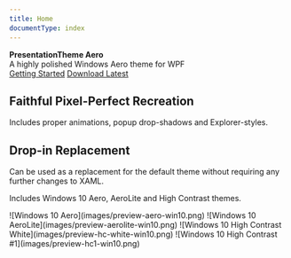 ```yaml
---
title: Home
documentType: index
---
```


<style type="text/css"> footer { position: relative; } </style>

<div class="hero">
  <div class="wrap">
    <div class="text">
      <strong>PresentationTheme Aero</strong>
    </div>
    <!--
    <div class="buttons-unit-small">
      <a class="version-link" href="../RELEASENOTE.md">Version Notes</a>
      <span>|</span>
      <a class="github-link" href="https://github.com/gix/PresentationTheme.Aero">View in Github</a>
    </div>
    -->
    <div class="minitext">
    A highly polished Windows Aero theme for WPF
    </div>
    <div class="buttons-unit">
      <a href="docs/getting-started.md" class="button"><i class="glyphicon glyphicon-send"></i>Getting Started</a>
      <a href="https://www.nuget.org/packages/PresentationTheme.Aero/" class="button"><i class="glyphicon glyphicon-download-alt"></i>Download Latest</a>
    </div>
  </div>
</div>

<div class="key-section first-key-section">
  <div class="container">
    <div class="row">
      <div class="col-md-8 col-md-offset-2">
        <i class="glyphicon glyphicon-eye-open"></i>
        <section>
          <h2>Faithful Pixel-Perfect Recreation</h2>
          <p class="lead">
            Includes proper animations, popup drop-shadows and Explorer-styles.
          </p>
        </section>
      </div>
    </div>
  </div>
</div>
<div class="key-section">
  <div class="container">
    <div class="row">
      <div class="col-md-8 col-md-offset-2">
        <i class="glyphicon glyphicon-retweet"></i>
        <section>
          <h2>Drop-in Replacement</h2>
          <p class="lead">
            Can be used as a replacement for the default theme without requiring
            any further changes to XAML.</p>
        </section>
      </div>
    </div>
  </div>
</div>
<div class="key-section">
  <div class="container">
    <div class="row">
      <div class="text-center">
        <p class="lead">Includes Windows 10 Aero, AeroLite and High Contrast themes.</p>
![Windows 10 Aero](images/preview-aero-win10.png)
![Windows 10 AeroLite](images/preview-aerolite-win10.png)
![Windows 10 High Contrast White](images/preview-hc-white-win10.png)
![Windows 10 High Contrast #1](images/preview-hc1-win10.png)
      </div>
    </div>
  </div>
</div>

